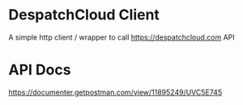 # DespatchCloud Client
A simple http client / wrapper to call https://despatchcloud.com API

# API Docs
https://documenter.getpostman.com/view/11895249/UVC5E745
